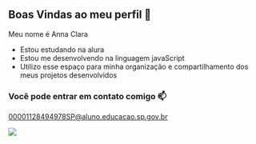## Boas Vindas ao meu perfil 💙

Meu nome é Anna Clara
- Estou estudando na alura
- Estou me desenvolvendo na linguagem javaScript
- Utilizo esse espaço para minha organizaçâo e compartilhamento dos meus projetos desenvolvidos
 
### Você pode entrar em contato comigo 📫

00001128494978SP@aluno.educacao.sp.gov.br

![](https://media1.tenor.com/m/VhkZ2fDafnQAAAAC/rapunzel-tangled.gif)

